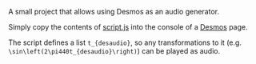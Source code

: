 A small project that allows using Desmos as an audio generator.

Simply copy the contents of [script.js](script.js) into the console of a [Desmos](https://www.desmos.com/calculator) page.

The script defines a list `t_{desaudio}`, so any transformations to it (e.g. `\sin\left(2\pi440t_{desaudio}\right)`) can be played as audio.

